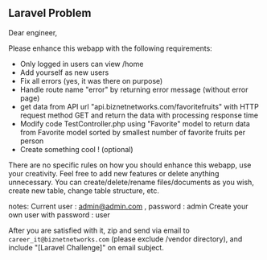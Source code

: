 ## Laravel Problem

Dear engineer,

Please enhance this webapp with the following requirements:
- Only logged in users can view /home
- Add yourself as new users
- Fix all errors (yes, it was there on purpose)
- Handle route name "error" by returning error message (without error page)
- get data from API url "api.biznetnetworks.com/favoritefruits" with HTTP request method GET and return the data with processing response time
- Modify code TestController.php using "Favorite" model to return data from Favorite model sorted by smallest number of favorite fruits per person
- Create something cool ! (optional)

There are no specific rules on how you should enhance this webapp, use your creativity. Feel free to add new features or delete anything unnecessary. You can create/delete/rename files/documents as you wish, create new table, change table structure, etc.

notes:
Current user : admin@admin.com , password : admin
Create your own user with password : user

After you are satisfied with it, zip and send via email to `career_it@biznetnetworks.com` (please exclude /vendor directory), and include "[Laravel Challenge]" on email subject.


